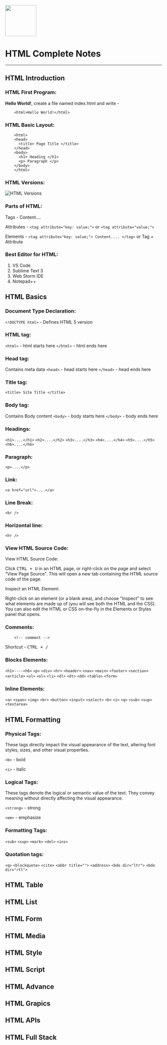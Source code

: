 <img src="https://cdn.jsdelivr.net/gh/devicons/devicon@latest/icons/html5/html5-original.svg" width="100px" /> 

# HTML Complete Notes
---

## HTML Introduction

### HTML First Program:

**Hello World!**, create a file named index.html and write -

        <html>Hello World!</html>

### HTML Basic Layout:

        <html>
        <head>
          <title> Page Title </title>
        </head>
        <body>
          <h1> Heading </h1>
          <p> Paragraph </p>
        </body>
        </html>

### HTML Versions:
 <img src="https://www.tutorialspoint.com/html/images/html-version-release-year.jpg" alt="HTML Versions">

### Parts of HTML:
Tags - <tag> Content.... </tag>

Attributes - `<tag attribute="key: value;">` or `<tag attribute="value;">`

Elements - `<tag attribute="key: value;"> Content.... </tag>` or Tag + Attribute

### Best Editor for HTML:
1. VS Code
2. Sublime Text 3
3. Web Storm IDE
4. Notepad++

## HTML Basics

### Document Type Declaration:

`<!DOCTYPE html>` - Defines HTML 5 version

### HTML tag:
`<html>` - html starts here
`</html>` - html ends here

### Head tag:
Contains meta data
`<head>` - head starts here
`</head>` - head ends here

### Title tag:
`<title> Site Title </title>`

### Body tag:
Contains Body content
`<body>` - body starts here
`</body>` - body ends here

### Headings:
`<h1>....</h1>`
`<h2>....</h2>`
`<h3>....</h3>`
`<h4>....</h4>`
`<h5>....</h5>`
`<h6>....</h6>`

### Paragraph:
`<p>....</p>`

### Link:
`<a href="url">....</a>`

### Line Break:
`<br />`

### Horizontal line:
`<hr />`

### View HTML Source Code:
View HTML Source Code:

Click <kbd>CTRL + U</kbd> in an HTML page, or right-click on the page and select "View Page Source". This will open a new tab containing the HTML source code of the page.

Inspect an HTML Element:

Right-click on an element (or a blank area), and choose "Inspect" to see what elements are made up of (you will see both the HTML and the CSS). You can also edit the HTML or CSS on-the-fly in the Elements or Styles panel that opens.

### Comments:
        <!-- comment -->
Shortcut - <kbd>CTRL + /<kbd/>

### Blocks Elements:
`<h1>----<h6>` `<p>` `<div>` `<hr>` `<header>` `<nav>` `<main>` `<footer>` `<section>` `<article>` `<ul>` `<ol>` `<li>` `<dl>` `<dt>` `<dd>` `<table>` `<form>`

### Inline Elements:
`<a>` `<span>` `<img>` `<br>` `<button>` `<input>` `<select>` `<b>` `<i>` `<q>` `<sub>` `<sup>` `<textarea>`

## HTML Formatting

### Physical Tags:
These tags directly impact the visual appearance of the text, altering font styles, sizes, and other visual properties.

`<b>` - bold

`<i>` - italic

### Logical Tags:
These tags denote the logical or semantic value of the text. They convey meaning without directly affecting the visual appearance.

`<strong>` - strong

`<em>` - emphasize

### Formatting Tags:
`<sub>`
`<sup>`
`<mark>`
`<del>`
`<ins>`

### Quotation tags:
`<q>`
`<blockquote>`
`<cite>`
`<abbr title="">`
`<address>`
`<bdo dir="ltr">`
`<bdo dir="rtl">`

## HTML Table
## HTML List
## HTML Form
## HTML Media
## HTML Style
## HTML Script
## HTML Advance
## HTML Grapics
## HTML APIs
## HTML Full Stack
